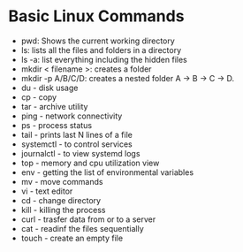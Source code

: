 <h1> Basic Linux Commands </h1>

- pwd: Shows the current working directory
- ls: lists all the files and folders in a directory
- ls -a: list everything including the hidden files
- mkdir < filename >: creates a folder
- mkdir -p A/B/C/D: creates a nested folder A -> B -> C -> D.
- du - disk usage
- cp - copy
- tar - archive utility
- ping - network connectivity
- ps - process status
- tail - prints last N lines of a file
- systemctl - to control services
- journalctl - to view systemd logs
- top - memory and cpu utilization view
- env - getting the list of environmental variables
- mv - move commands
- vi - text editor
- cd - change directory
- kill - killing the process
- curl - trasfer data from or to a server
- cat - readinf the files sequentially
- touch - create an empty file



